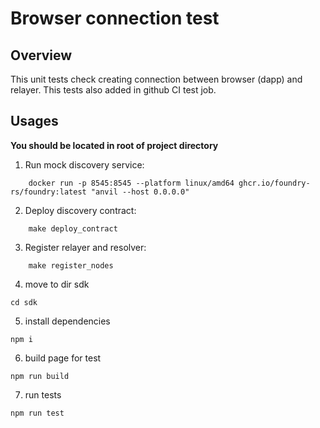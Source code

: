 # Browser connection test

## Overview
This unit tests check creating connection between browser (dapp) and relayer. This tests also added in github CI test job.


## Usages
**You should be located in root of project directory**

1. Run mock discovery service:
```
    docker run -p 8545:8545 --platform linux/amd64 ghcr.io/foundry-rs/foundry:latest "anvil --host 0.0.0.0"
``` 
2. Deploy discovery contract:
```
    make deploy_contract
```
3. Register relayer and resolver:
```
    make register_nodes
```
4. move to dir sdk
```
cd sdk
```
5. install dependencies
```
npm i
```
6. build page for test
```
npm run build
```
7. run tests
```
npm run test
```
